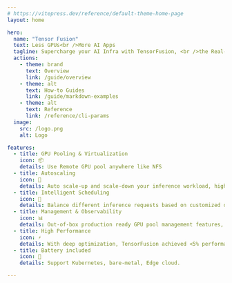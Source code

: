 ```yaml
---
# https://vitepress.dev/reference/default-theme-home-page
layout: home

hero:
  name: "Tensor Fusion"
  text: Less GPUs<br />More AI Apps
  tagline: Supercharge your AI Infra with TensorFusion, <br />the Real-world GPU Virtualization Framework
  actions:
    - theme: brand
      text: Overview
      link: /guide/overview
    - theme: alt
      text: How-to Guides
      link: /guide/markdown-examples
    - theme: alt
      text: Reference
      link: /reference/cli-params
  image:
    src: /logo.png
    alt: Logo

features:
  - title: GPU Pooling & Virtualization
    icon: 📦
    details: Use Remote GPU pool anywhere like NFS
  - title: Autoscaling
    icon: 🔄
    details: Auto scale-up and scale-down your inference workload, higher throughput with lower costs.
  - title: Intelligent Scheduling
    icon: 📝
    details: Balance different inference requests based on customized or automated rules, maximize GPU utilization, minimize GPU waiting time
  - title: Management & Observability
    icon: 📊
    details: Out-of-box production ready GPU pool management features, monitoring, alerting and more.
  - title: High Performance
    icon: ⚡
    details: With deep optimization, TensorFusion achieved <5% performance overhead for most AI models
  - title: Battery included
    icon: 🔋
    details: Support Kubernetes, bare-metal, Edge cloud.

---
```

